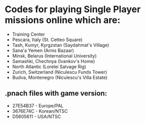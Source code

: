 # Codes for playing Single Player missions online which are:
- Training Center
- Pescara, Italy (St. Cetteo Square)
- Tash, Kumyr, Kyrgzstan (Saydahmat's Village)
- Sana'a Yemen (Arms Bazaar)
- Minsk, Belarus (International University)
- Samashki, Chechnya (Ivankov's Home)
- North Atlantic (Lorelei Salvage Rig)
- Zurich, Switzerland (Niculescu Funds Tower)
- Budva, Montenegro (Niculescu's Villa Estate)

## .pnach files with game version:
- 27E54B37 - Europe/PAL
- 3676E74C - Korean/NTSC
- D5605611 - USA/NTSC
